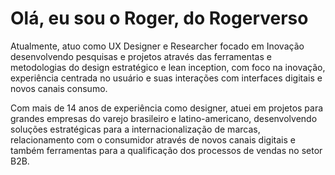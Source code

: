 
# Olá, eu sou o Roger, do Rogerverso
Atualmente, atuo como UX Designer e Researcher focado em Inovação desenvolvendo pesquisas e projetos através das ferramentas e metodologias do design estratégico e lean inception, com foco na inovação, experiência centrada no usuário e suas interações com interfaces digitais e novos canais consumo.

Com mais de 14 anos de experiência como designer, atuei em projetos para grandes empresas do varejo brasileiro e latino-americano, desenvolvendo soluções estratégicas para a internacionalização de marcas, relacionamento com o consumidor através de novos canais digitais e também ferramentas para a qualificação dos processos de vendas no setor B2B.

